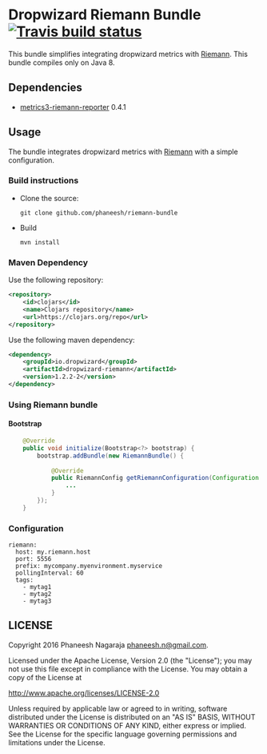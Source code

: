 # Dropwizard Riemann Bundle [![Travis build status](https://travis-ci.org/phaneesh/riemann-bundle.svg?branch=master)](https://travis-ci.org/phaneesh/riemann-bundle)

This bundle simplifies integrating dropwizard metrics with [Riemann](http://riemann.io/).
This bundle compiles only on Java 8.
 
## Dependencies
* [metrics3-riemann-reporter](https://github.com/riemann/riemann-java-client/tree/master/metrics3-riemann-reporter) 0.4.1 

## Usage
The bundle integrates dropwizard metrics with [Riemann](http://riemann.io/) with a simple configuration. 
 
### Build instructions
  - Clone the source:

        git clone github.com/phaneesh/riemann-bundle

  - Build

        mvn install

### Maven Dependency
Use the following repository:
```xml
<repository>
    <id>clojars</id>
    <name>Clojars repository</name>
    <url>https://clojars.org/repo</url>
</repository>
```
Use the following maven dependency:
```xml
<dependency>
    <groupId>io.dropwizard</groupId>
    <artifactId>dropwizard-riemann</artifactId>
    <version>1.2.2-2</version>
</dependency>
```

### Using Riemann bundle

#### Bootstrap
```java
    @Override
    public void initialize(Bootstrap<?> bootstrap) {
        bootstrap.addBundle(new RiemannBundle() {
            
            @Override
            public RiemannConfig getRiemannConfiguration(Configuration configuration) {
                ...
            }
        });
    }
```

### Configuration
```
riemann:
  host: my.riemann.host
  port: 5556
  prefix: mycompany.myenvironment.myservice
  pollingInterval: 60 
  tags:
    - mytag1
    - mytag2
    - mytag3
```

LICENSE
-------

Copyright 2016 Phaneesh Nagaraja <phaneesh.n@gmail.com>.

Licensed under the Apache License, Version 2.0 (the "License");
you may not use this file except in compliance with the License.
You may obtain a copy of the License at

http://www.apache.org/licenses/LICENSE-2.0

Unless required by applicable law or agreed to in writing, software
distributed under the License is distributed on an "AS IS" BASIS,
WITHOUT WARRANTIES OR CONDITIONS OF ANY KIND, either express or implied.
See the License for the specific language governing permissions and
limitations under the License.